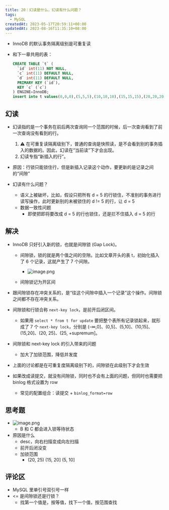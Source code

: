 ```yaml
---
title: 20｜幻读是什么，幻读有什么问题？
tags:
  - MySQL
createdAt: 2023-05-17T20:59:11+08:00
updatedAt: 2023-08-16T11:35:10+08:00
---
```


- InnoDB 的默认事务隔离级别是可重复读
- 和下一章共用的表：

  ```sql
  CREATE TABLE `t` (
    `id` int(11) NOT NULL, 
    `c` int(11) DEFAULT NULL, 
    `d` int(11) DEFAULT NULL, 
    PRIMARY KEY (`id`), 
    KEY `c` (`c`)
  ) ENGINE=InnoDB;
  insert into t values(0,0,0),(5,5,5),(10,10,10),(15,15,15),(20,20,20),(25,25,25);
  ```

## 幻读

- 幻读指的是一个事务在前后两次查询同一个范围的时候，后一次查询看到了前一次查询没有看到的行。
  1. ⚠️ 在可重复读隔离级别下，普通的查询是快照读，是不会看到别的事务插入的数据的。因此，幻读在“当前读”下才会出现。
  2. 幻读专指“新插入的行”。

- 原因：行锁只能锁住行，但是新插入记录这个动作，要更新的是记录之间的“间隙”
- 幻读有什么问题？
  - 语义上被破坏，比如，假设只把所有 d = 5 的行锁住，不准别的事务进行读写操作，此时更新别的未被锁住的 d != 5 的行，让 d = 5
  - 数据一致性问题
    - 即使把即将要改成 d = 5 的行也锁住，还是拦不住插入 d = 5 的行

## 解决

- InnoDB 只好引入新的锁，也就是间隙锁 (Gap Lock)。
  - 间隙锁，锁的就是两个值之间的空隙。比如文章开头的表 t，初始化插入了 6 个记录，这就产生了 7 个间隙。
    - ![image.png](https://cdn.jsdelivr.net/gh/11ze/static/images/mysql45-20-1.png)

  - 间隙锁记为开区间

- 跟间隙锁存在冲突关系的，是“往这个间隙中插入一个记录”这个操作。间隙锁之间都不存在冲突关系。
- 间隙锁和行锁合称 `next-key lock`，是前开后闭区间。
  - 如果用 `select * from t for update` 要把整个表所有记录锁起来，就形成了 7 个 `next-key lock`，分别是 (-∞,0]、(0,5]、(5,10]、(10,15]、(15,20]、(20, 25]、(25, +supremum]。

- 间隙锁和 next-key lock 的引入带来的问题
  - 加大了加锁范围，降低并发度

- 上面的讨论都是在可重复度隔离级别下的，间隙锁在此级别下才会生效
- 如果改成读提交，就没有间隙锁，同时也不会有上面的问题，但同时也需要把 binlog 格式设置为 row
  - 常见的配置组合：读提交 + `binlog_format=row`

## 思考题

- ![image.png](https://cdn.jsdelivr.net/gh/11ze/static/images/mysql45-20-2.png)
  - B 和 C 都会进入锁等待状态
- 原因是什么
  - desc，向右扫描变成向左扫描
  - 前开后闭没变
  - 加锁范围
    - (20, 25) (15, 20] (5, 10]

## 评论区

- MySQL 里单引号双引号一样
- <= 是间隙锁还是行锁？
  - 找第一个值是，按等值，找下一个值，按范围查找
